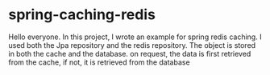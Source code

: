 # spring-caching-redis
Hello everyone. In this project, I wrote an example for spring redis caching. I used both the Jpa repository and the redis repository. The object is stored in both the cache and the database. on request, the data is first retrieved from the cache, if not, it is retrieved from the database
